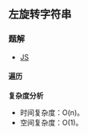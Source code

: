 ## 左旋转字符串
### 题解
+ [JS](../codes/js/problems/lcof/58ii.js)

#### 遍历

**复杂度分析**
+ 时间复杂度：O(n)。
+ 空间复杂度：O(1)。
